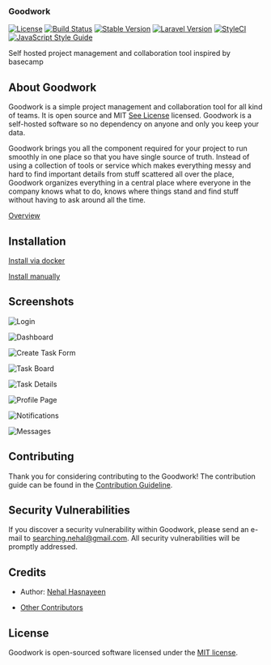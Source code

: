 ### Goodwork
[![License](http://img.shields.io/badge/license-MIT-brightgreen.svg)](https://github.com/iluminar/goodwork/blob/dev/LICENSE)
[![Build Status](https://travis-ci.org/iluminar/goodwork.svg?branch=dev)](https://travis-ci.org/iluminar/goodwork)
[![Stable Version](https://poser.pugx.org/iluminar/goodwork/v/stable)](https://github.com/iluminar/goodwork)
[![Laravel Version](https://img.shields.io/badge/Laravel-5.6-brightgreen.svg?style=flat)](https://github.com/laravel/laravel)
[![StyleCI](https://styleci.io/repos/81873619/shield?branch=dev&style=flat)](https://styleci.io/repos/81873619)
[![JavaScript Style Guide](https://img.shields.io/badge/code_style-standard-brightgreen.svg)](https://standardjs.com)

Self hosted project management and collaboration tool inspired by basecamp

## About Goodwork

Goodwork is a simple project management and collaboration tool for all kind of teams. It is open source and MIT [See License](https://github.com/iluminar/goodwork/blob/dev/LICENSE) licensed. Goodwork is a self-hosted software so no dependency on anyone and only you keep your data.

Goodwork brings you all the component required for your project to run smoothly in one place so that you have single source of truth. Instead of using a collection of tools or service which makes everything messy and hard to find important details from stuff scattered all over the place, Goodwork organizes everything in a central place where everyone in the company knows what to do, knows where things stand and find stuff without having to ask around all the time.

[Overview](https://github.com/iluminar/goodwork/wiki/Overview)


## Installation

[Install via docker](https://github.com/iluminar/goodwork/wiki/Installation#setup-using-docker)

[Install manually](https://github.com/iluminar/goodwork/wiki/Installation#setup-usual-way-if-youre-not-using-docker)


## Screenshots

![Login](https://i.imgur.com/hcSwUA5.png)

![Dashboard](https://i.imgur.com/oPlF1bi.png)

![Create Task Form](https://i.imgur.com/QlkS0IJ.png)

![Task Board](https://i.imgur.com/sfl2hLr.png)

![Task Details](https://i.imgur.com/J6wKeNL.png)

![Profile Page](https://i.imgur.com/jIN7FQL.png)

![Notifications](https://i.imgur.com/XGdakw9.png)

![Messages](https://i.imgur.com/Qb9hkc6.png)

## Contributing

Thank you for considering contributing to the Goodwork! The contribution guide can be found in the [Contribution Guideline](https://github.com/iluminar/goodwork/wiki/Contribution-Guideline).

## Security Vulnerabilities

If you discover a security vulnerability within Goodwork, please send an e-mail to searching.nehal@gmail.com. All security vulnerabilities will be promptly addressed.

## Credits

* Author: [Nehal Hasnayeen](https://github.com/Hasnayeen)

* [Other Contributors](https://github.com/iluminar/goodwork/graphs/contributors)

## License

Goodwork is open-sourced software licensed under the [MIT license](http://opensource.org/licenses/MIT).
